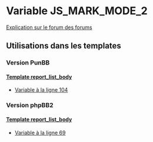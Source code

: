 # Variable JS_MARK_MODE_2
[Explication sur le forum des forums](http://forum.forumactif.com/t294113-listing-des-variables#JS_MARK_MODE_2)

## Utilisations dans les templates

### Version PunBB

#### [Template report_list_body](punbb/report_list_body.md)
* [Variable à la ligne 104](../punbb/report_list_body.tpl#L104)

### Version phpBB2

#### [Template report_list_body](subsilver/report_list_body.md)
* [Variable à la ligne 69](../subsilver/report_list_body.tpl#L69)